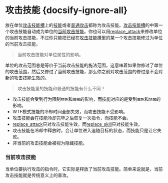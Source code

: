# 攻击技能 {docsify-ignore-all} 

放在单位[攻击技能槽]上的[技能]或者[普通攻击]都称为攻击技能。[攻击技能槽]的中第一个攻击技能自动成为单位的[当前攻击技能]。你也可以用[replace_attack]来修改单位的当前攻击技能，不过你只能把已经在[攻击技能槽]里的某一个攻击技能修过为单位的当前攻击技能。


> 当前攻击技能对单位属性的影响。

单位的攻击范围总是等价于当前攻击技能的施法范围，这意味着如果你修过了单位的攻击范围，然后又修过了当前攻击技能，那么你之前对攻击范围的修过是不会对新的攻击技能生效的。

> 攻击技能里的技能和普通的技能有什么不同？

* 攻击技能会受到行为限制`物免`和`缴械`的影响，而技能对应的是受到`魔免`和`禁魔`的影响。
* WTF模式技能的冷却时间全部失效，而攻击技能不受影响。
* 攻击技能会在技能冷却完毕之后恢复一次指令，而技能不会。
* [replace_attack]只对攻击技能生效，而[replace_skill]只对技能生效。
* 攻击技能在冷却中释放时，会让单位进入追随目标的状态，而技能只是让它失败。
* 非当前的攻击技能会被视为隐藏技能。

### 当前攻击技能

当单位要执行攻击的指令时，它实际是释放了当前攻击技能。简单来说就是，当前攻击技能就是传统意义上的普攻。


[replace_attack]: 404
[replace_skill]: 404
[当前攻击技能]: /ac/skill/攻击技能?id=当前攻击技能
[攻击技能槽]: /ac/skill/技能槽?id=攻击
[普通攻击]: /ac/skill/普通攻击
[技能]: /ac/skill/技能
